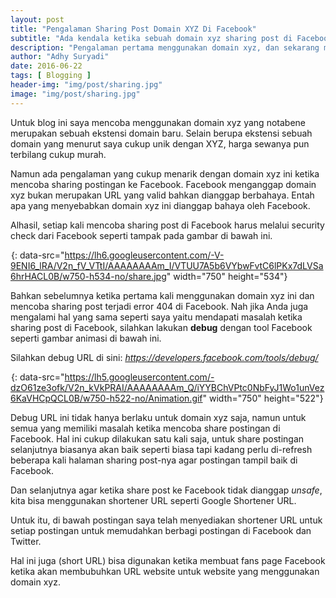 ```yaml
---
layout: post
title: "Pengalaman Sharing Post Domain XYZ Di Facebook"
subtitle: "Ada kendala ketika sebuah domain xyz sharing post di Facebook"
description: "Pengalaman pertama menggunakan domain xyz, dan sekarang memiliki kendala ketika sebuah domain xyz sharing post di Facebook."
author: "Adhy Suryadi"
date: 2016-06-22
tags: [ Blogging ]
header-img: "img/post/sharing.jpg"
image: "img/post/sharing.jpg"
---
```


Untuk blog ini saya mencoba menggunakan domain xyz yang notabene merupakan sebuah ekstensi domain baru. Selain berupa ekstensi sebuah domain yang menurut saya cukup unik dengan XYZ, harga sewanya pun terbilang cukup murah.

Namun ada pengalaman yang cukup menarik dengan domain xyz ini ketika mencoba sharing postingan ke Facebook. Facebook menganggap domain xyz bukan merupakan URL yang valid bahkan dianggap berbahaya. Entah apa yang menyebabkan domain xyz ini dianggap bahaya oleh Facebook.

Alhasil, setiap kali mencoba sharing post di Facebook harus melalui security check dari Facebook seperti tampak pada gambar di bawah ini.

![Share on FB](data:image/png;base64,R0lGODlhAQABAAD/ACwAAAAAAQABAAACADs= "Share on Facebook"){: data-src="https://lh6.googleusercontent.com/-V-9ENI6_lRA/V2n_fV_VTtI/AAAAAAAAm_I/VTUU7A5b6VYbwFvtC6lPKx7dLVSa6hrHACL0B/w750-h534-no/share.jpg" width="750" height="534"}

Bahkan sebelumnya ketika pertama kali menggunakan domain xyz ini dan mencoba sharing post terjadi error 404 di Facebook. Nah jika Anda juga mengalami hal yang sama seperti saya yaitu mendapati masalah ketika sharing post di Facebook, silahkan lakukan **debug** dengan tool Facebook seperti gambar animasi di bawah ini.

Silahkan debug URL di sini: *https://developers.facebook.com/tools/debug/*

![debug](data:image/png;base64,R0lGODlhAQABAAD/ACwAAAAAAQABAAACADs= "Debug URL"){: data-src="https://lh5.googleusercontent.com/-dzO61ze3ofk/V2n_kVkPRAI/AAAAAAAAm_Q/iYYBChVPtc0NbFyJ1Wo1unVez6KaVHCpQCL0B/w750-h522-no/Animation.gif" width="750" height="522"}

Debug URL ini tidak hanya berlaku untuk domain xyz saja, namun untuk semua yang memiliki masalah ketika mencoba share postingan di Facebook. Hal ini cukup dilakukan satu kali saja, untuk share postingan selanjutnya biasanya akan baik seperti biasa tapi kadang perlu di-refresh beberapa kali halaman sharing post-nya agar postingan tampil baik di Facebook.

Dan selanjutnya agar ketika share post ke Facebook tidak dianggap *unsafe*, kita bisa menggunakan shortener URL seperti Google Shortener URL.

Untuk itu, di bawah postingan saya telah menyediakan shortener URL untuk setiap postingan untuk memudahkan berbagi postingan di Facebook dan Twitter.

Hal ini juga (short URL) bisa digunakan ketika membuat fans page Facebook ketika akan membubuhkan URL website untuk website yang menggunakan domain xyz.
